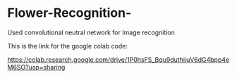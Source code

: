 # Flower-Recognition-
Used convolutional neutral network for Image recognition 


This is the link for the google colab code: 



https://colab.research.google.com/drive/1P0hsFS_Bqu9duthiiuV6dG4bpp4eM6SO?usp=sharing
